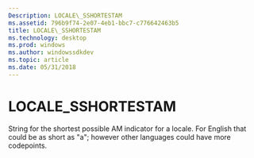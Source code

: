 ```yaml
---
Description: LOCALE\_SSHORTESTAM
ms.assetid: 796b9f74-2e07-4eb1-bbc7-c776642463b5
title: LOCALE\_SSHORTESTAM
ms.technology: desktop
ms.prod: windows
ms.author: windowssdkdev
ms.topic: article
ms.date: 05/31/2018
---
```


# LOCALE\_SSHORTESTAM

String for the shortest possible AM indicator for a locale. For English that could be as short as "a"; however other languages could have more codepoints.

 

 



